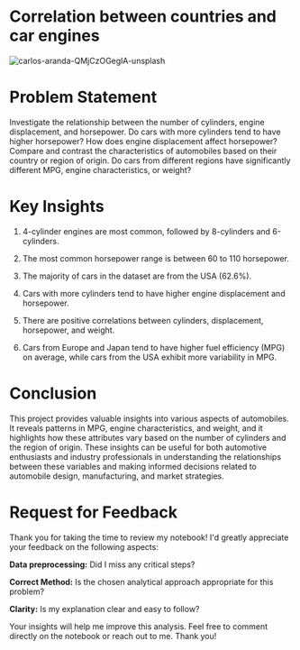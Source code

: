 # Correlation between countries and car engines

![carlos-aranda-QMjCzOGeglA-unsplash](https://github.com/Shifanaaz125/Correlation-among-countries-and-cars-engines/assets/120267469/09bbfb48-a8a0-4eba-8494-7a6150f40e50)


# Problem Statement

Investigate the relationship between the number of cylinders, engine displacement, and horsepower. Do cars with more cylinders tend to have higher horsepower? How does engine displacement affect horsepower? Compare and contrast the characteristics of automobiles based on their country or region of origin. Do cars from different regions have significantly different MPG, engine characteristics, or weight?

# Key Insights 

1. 4-cylinder engines are most common, followed by 8-cylinders and 6-cylinders.

2. The most common horsepower range is between 60 to 110 horsepower.

3. The majority of cars in the dataset are from the USA (62.6%).

4. Cars with more cylinders tend to have higher engine displacement and horsepower.

5. There are positive correlations between cylinders, displacement, horsepower, and weight.

6. Cars from Europe and Japan tend to have higher fuel efficiency (MPG) on average, while cars from the USA exhibit more variability in MPG.

 # Conclusion

This project provides valuable insights into various aspects of automobiles. It reveals patterns in MPG, engine characteristics, and weight, and it highlights how these attributes vary based on the number of cylinders and the region of origin. These insights can be useful for both automotive enthusiasts and industry professionals in understanding the relationships between these variables and making informed decisions related to automobile design, manufacturing, and market strategies.

# Request for Feedback

Thank you for taking the time to review my notebook! I'd greatly appreciate your feedback on the following aspects:

**Data preprocessing:**  Did I miss any critical steps?

**Correct Method:**  Is the chosen analytical approach appropriate for this problem?

**Clarity:** Is my explanation clear and easy to follow?

Your insights will help me improve this analysis. Feel free to comment directly on the notebook or reach out to me. Thank you!
